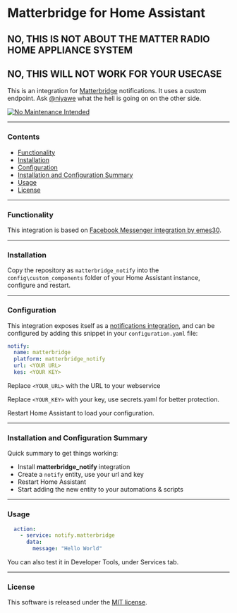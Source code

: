 # Matterbridge for Home Assistant

## NO, THIS IS NOT ABOUT THE MATTER RADIO HOME APPLIANCE SYSTEM
## NO, THIS WILL NOT WORK FOR YOUR USECASE

This is an integration for [Matterbridge](https://github.com/42wim/matterbridge) notifications. It uses a custom endpoint. Ask [@niyawe](https://github.com/niyawe) what the hell is going on on the other side.

[![No Maintenance Intended](http://unmaintained.tech/badge.svg)](http://unmaintained.tech/)

----

### Contents

 * [Functionality](#functionality)
 * [Installation](#installation)
 * [Configuration](#configuration)
 * [Installation and Configuration Summary](#installation-and-configuration-summary)
 * [Usage](#usage)
 * [License](#license)

----

### Functionality

This integration is based on [Facebook Messenger integration by emes30](https://github.com/emes30/facebook_messenger/).

----

### Installation

Copy the repository as `matterbridge_notify` into the `config\custom_components` folder of your Home Assistant instance, configure and restart.

----

### Configuration

This integration exposes itself as a <a href="https://www.home-assistant.io/integrations/notify/" target="_blank">notifications integration</a>, and can be configured by adding this snippet in your `configuration.yaml` file:

```yaml
notify:
  name: matterbridge
  platform: matterbridge_notify
  url: <YOUR URL>
  kes: <YOUR KEY>
```

Replace `<YOUR_URL>` with the URL to your webservice

Replace `<YOUR_KEY>` with your key, use secrets.yaml for better protection.

Restart Home Assistant to load your configuration.

---

### Installation and Configuration Summary

Quick summary to get things working:

- Install **matterbridge_notify** integration
- Create a `notify` entity, use your url and key
- Restart Home Assistant
- Start adding the new entity to your automations & scripts

----

### Usage

```yaml
  action:
    - service: notify.matterbridge
      data:
        message: "Hello World"
```

You can also test it in Developer Tools, under Services tab.

----

### License

This software is released under the <a href="https://opensource.org/licenses/MIT" target="_blank">MIT license</a>.
